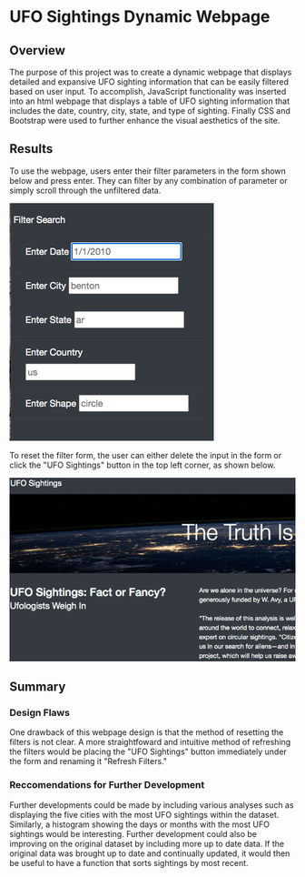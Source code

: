 # UFO Sightings Dynamic Webpage 

## Overview

The purpose of this project was to create a dynamic webpage that displays detailed and expansive UFO sighting information that can be easily filtered based on user input. To accomplish, JavaScript functionality was inserted into an html webpage that displays a table of UFO sighting information that includes the date, country, city, state, and type of sighting. Finally CSS and Bootstrap were used to further enhance the visual aesthetics of the site. 

## Results 

To use the webpage, users enter their filter parameters in the form shown below and press enter. They can filter by any combination of parameter or simply scroll through the unfiltered data. 

![](git_images/filter_form_button.png)

To reset the filter form, the user can either delete the input in the form or click the "UFO Sightings" button in the top left corner, as shown below. 

![](git_images/ufo_sightings_button.png)

## Summary

### Design Flaws

One drawback of this webpage design is that the method of resetting the filters is not clear. A more straightfoward and intuitive method of refreshing the filters would be placing the "UFO Sightings" button immediately under the form and renaming it "Refresh Filters." 

### Reccomendations for Further Development

Further developments could be made by including various analyses such as displaying the five cities with the most UFO sightings within the dataset. Similarly, a histogram showing the days or months with the most UFO sightings would be interesting. Further development could also be improving on the original dataset by including more up to date data. If the original data was brought up to date and continually updated, it would then be useful to have a function that sorts sightings by most recent. 
